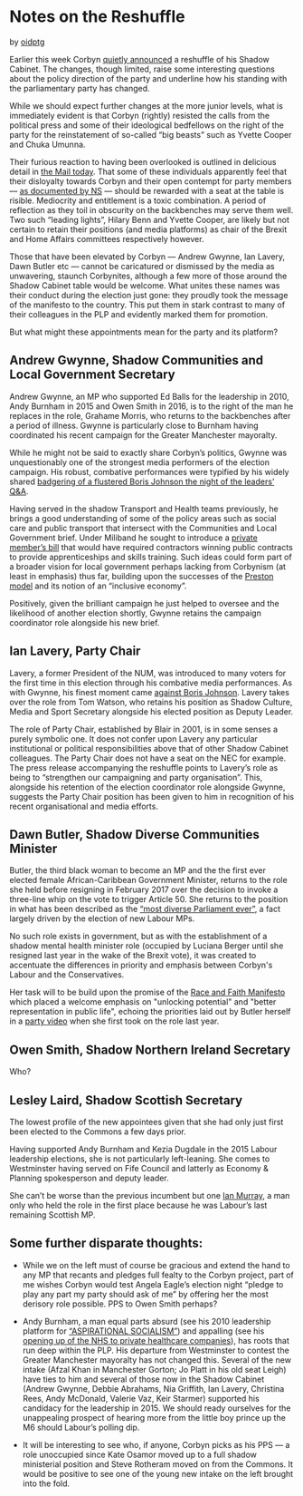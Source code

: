 Notes on the Reshuffle
======================

by [oidptg](https://twitter.com/oidptg)

Earlier this week Corbyn [quietly
announced](http://press.labour.org.uk/post/161846788904/shadow-cabinet-appointments)
a reshuffle of his Shadow Cabinet. The changes, though limited, raise
some interesting questions about the policy direction of the party and
underline how his standing with the parliamentary party has changed.

While we should expect further changes at the more junior levels, what
is immediately evident is that Corbyn (rightly) resisted the calls from
the political press and some of their ideological bedfellows on the
right of the party for the reinstatement of so-called “big beasts” such
as Yvette Cooper and Chuka Umunna.

Their furious reaction to having been overlooked is outlined in
delicious detail in [the Mail
today](http://www.dailymail.co.uk/news/article-4614420/Labour-MP-mocks-idea-Jeremy-Corbyn-won.html).
That some of these individuals apparently feel that their disloyalty
towards Corbyn and their open contempt for party members — [as
documented by
NS](https://newsocialist.org.uk/a-vow-of-silence-a-chronicle-of/) —
should be rewarded with a seat at the table is risible. Mediocrity and
entitlement is a toxic combination. A period of reflection as they toil
in obscurity on the backbenches may serve them well. Two such “leading
lights”, Hilary Benn and Yvette Cooper, are likely but not certain to
retain their positions (and media platforms) as chair of the Brexit and
Home Affairs committees respectively however.

Those that have been elevated by Corbyn — Andrew Gwynne, Ian Lavery,
Dawn Butler etc — cannot be caricatured or dismissed by the media as
unwavering, staunch Corbynites, although a few more of those around the
Shadow Cabinet table would be welcome. What unites these names was their
conduct during the election just gone: they proudly took the message of
the manifesto to the country. This put them in stark contrast to many of
their colleagues in the PLP and evidently marked them for promotion.

But what might these appointments mean for the party and its platform?

Andrew Gwynne, Shadow Communities and Local Government Secretary
----------------------------------------------------------------

Andrew Gwynne, an MP who supported Ed Balls for the leadership in 2010,
Andy Burnham in 2015 and Owen Smith in 2016, is to the right of the man
he replaces in the role, Grahame Morris, who returns to the backbenches
after a period of illness. Gwynne is particularly close to Burnham
having coordinated his recent campaign for the Greater Manchester
mayoralty.

While he might not be said to exactly share Corbyn’s politics, Gwynne
was unquestionably one of the strongest media performers of the election
campaign. His robust, combative performances were typified by his widely
shared [badgering of a flustered Boris Johnson the night of the leaders’
Q&A](https://www.youtube.com/watch?v=eSPoOerQV7k).

Having served in the shadow Transport and Health teams previously, he
brings a good understanding of some of the policy areas such as social
care and public transport that intersect with the Communities and Local
Government brief. Under Miliband he sought to introduce a [private
member’s
bill](https://andrewgwynnemp.wordpress.com/2013/10/31/support-the-jobs-bill-urges-sponsor-andrew-gwynne/)
that would have required contractors winning public contracts to provide
apprenticeships and skills training. Such ideas could form part of a
broader vision for local government perhaps lacking from Corbynism (at
least in emphasis) thus far, building upon the successes of the [Preston
model](http://www.renewal.org.uk/articles/the-road-to-socialism-is-the-a59-the-preston-model)
and its notion of an “inclusive economy”.

Positively, given the brilliant campaign he just helped to oversee and
the likelihood of another election shortly, Gwynne retains the campaign
coordinator role alongside his new brief.

Ian Lavery, Party Chair
-----------------------

Lavery, a former President of the NUM, was introduced to many voters for
the first time in this election through his combative media
performances. As with Gwynne, his finest moment came [against Boris
Johnson](https://www.youtube.com/watch?v=kPPyBLC5ddM). Lavery takes over
the role from Tom Watson, who retains his position as Shadow Culture,
Media and Sport Secretary alongside his elected position as Deputy
Leader.

The role of Party Chair, established by Blair in 2001, is in some senses
a purely symbolic one. It does not confer upon Lavery any particular
institutional or political responsibilities above that of other Shadow
Cabinet colleagues. The Party Chair does not have a seat on the NEC for
example. The press release accompanying the reshuffle points to Lavery’s
role as being to “strengthen our campaigning and party organisation”.
This, alongside his retention of the election coordinator role alongside
Gwynne, suggests the Party Chair position has been given to him in
recognition of his recent organisational and media efforts.

Dawn Butler, Shadow Diverse Communities Minister
------------------------------------------------

Butler, the third black woman to become an MP and the the first ever
elected female African-Caribbean Government Minister, returns to the
role she held before resigning in February 2017 over the decision to
invoke a three-line whip on the vote to trigger Article 50. She returns
to the position in what has been described as the [“most diverse
Parliament
ever”](http://www.voice-online.co.uk/article/voters-elect-most-diverse-parliament-ever),
a fact largely driven by the election of new Labour MPs.

No such role exists in government, but as with the establishment of a
shadow mental health minister role (occupied by Luciana Berger until she
resigned last year in the wake of the Brexit vote), it was created to
accentuate the differences in priority and emphasis between Corbyn's
Labour and the Conservatives.

Her task will to be build upon the promise of the [Race and Faith
Manifesto](http://www.labour.org.uk/page/-/party-documents/Race%20%26%20Faith%20Manifesto%202017.pdf)
which placed a welcome emphasis on "unlocking potential" and "better
representation in public life", echoing the priorities laid out by
Butler herself in a [party
video](https://www.facebook.com/labourparty/videos/vb.25749647410/10153933057662411/?type=2&theater)
when she first took on the role last year.

Owen Smith, Shadow Northern Ireland Secretary
---------------------------------------------

Who?

Lesley Laird, Shadow Scottish Secretary
---------------------------------------

The lowest profile of the new appointees given that she had only just
first been elected to the Commons a few days prior.

Having supported Andy Burnham and Kezia Dugdale in the 2015 Labour
leadership elections, she is not particularly left-leaning. She comes to
Westminster having served on Fife Council and latterly as Economy &
Planning spokesperson and deputy leader.

She can’t be worse than the previous incumbent but one [Ian
Murray](https://twitter.com/IanMurrayMP/status/840604117806518274), a
man only who held the role in the first place because he was Labour’s
last remaining Scottish MP.

Some further disparate thoughts:
--------------------------------

-   While we on the left must of course be gracious and extend the hand
    to any MP that recants and pledges full fealty to the Corbyn
    project, part of me wishes Corbyn would test Angela Eagle’s election
    night “pledge to play any part my party should ask of me” by
    offering her the most derisory role possible. PPS to Owen Smith
    perhaps?

-   Andy Burnham, a man equal parts absurd (see his 2010 leadership
    platform for [“ASPIRATIONAL
    SOCIALISM”](https://issuu.com/andy4leader/docs/aspirationalsocialism))
    and appalling (see his [opening up of the NHS to private healthcare
    companies](http://www.conservativehome.com/leftwatch/2014/12/andy-burnham-has-shown-the-way-on-nhs-privatisation.html)),
    has roots that run deep within the PLP. His departure from
    Westminster to contest the Greater Manchester mayoralty has not
    changed this. Several of the new intake (Afzal Khan in Manchester
    Gorton; Jo Platt in his old seat Leigh) have ties to him and several
    of those now in the Shadow Cabinet (Andrew Gwynne, Debbie Abrahams,
    Nia Griffith, Ian Lavery, Christina Rees, Andy McDonald, Valerie
    Vaz, Keir Starmer) supported his candidacy for the leadership
    in 2015. We should ready ourselves for the unappealing prospect of
    hearing more from the little boy prince up the M6 should Labour’s
    polling dip.

-   It will be interesting to see who, if anyone, Corbyn picks as his
    PPS — a role unoccupied since Kate Osamor moved up to a full shadow
    ministerial position and Steve Rotheram moved on from the Commons.
    It would be positive to see one of the young new intake on the left
    brought into the fold.


